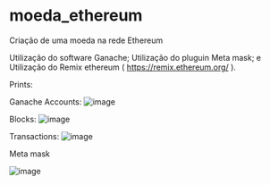 # moeda_ethereum
Criação de uma moeda na rede Ethereum


Utilização do software Ganache;
Utilização do pluguin Meta mask; e
Utilização do Remix ethereum ( https://remix.ethereum.org/ ).





Prints:

Ganache
Accounts:
![image](https://github.com/user-attachments/assets/7c49ddc9-0f97-4fcc-98d4-82871ab74911)

Blocks:
![image](https://github.com/user-attachments/assets/7306400e-07fc-429c-9065-85f1522dab3d)

Transactions:
![image](https://github.com/user-attachments/assets/908a58d4-5e74-4cbc-93fb-bc3ed825c94a)

Meta mask

![image](https://github.com/user-attachments/assets/43d00ad7-bed7-452f-823e-5fab52b2def3)

